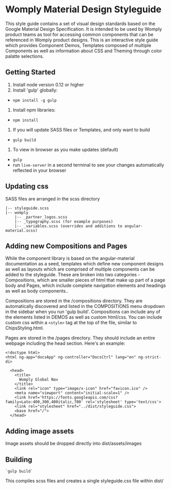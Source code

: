 # Womply Material Design Styleguide

This style guide contains a set of visual design standards based on the Google Material Design Specification. It is intended to be used by Womply product teams as tool for accessing common components that can be referenced in Womply product designs. This is an interactive style guide which provides Component Demos, Templates composed of multiple Components as well as information about CSS and Theming through color palatte selections.

## Getting Started

1. Install node version 0.12 or higher
1. Install 'gulp' globally:
  - `npm install -g gulp`
1. Install npm libraries:
  - `npm install`
1. If you will update SASS files or Templates, and only want to build
  - `gulp build`
1. To view in browser as you make updates (default)
  - `gulp`
  - run `live-server` in a second terminal to see your changes automatically reflected in your browser

## Updating css

SASS files are arranged in the scss directory

    |-- styleguide.scss
    |-- womply
        |-- _partner_logos.scss
        |-- _typography.scss (for example purposes)
        |-- _variables.scss (overrides and additions to angular-material.scss)

## Adding new Compositions and Pages

While the component library is based on the angular-material documentation as a seed, templates which define new component designs as well as layouts which are comprised of multiple components can be added to the styleguide. These are broken into two categories - Compositions, which are smaller pieces of html that make up part of a page body and Pages, which include complete navigation elements and headings as well as body components..

Compositions are stored in the /compositions directory. They are automatically discovered and listed in the COMPOSITIONS menu dropdown in the sidebar when you run 'gulp build'. Compositions can include any of the elements listed in DEMOS as well as custom html/css. You can include custom css within a `<style>` tag at the top of the file, similar to ChipsStyling.html.

Pages are stored in the /pages directory. They should include an entire webpage including the head section. Here's an example:

    <!doctype html>
    <html ng-app="docsApp" ng-controller="DocsCtrl" lang="en" ng-strict-di>

      <head>
        <title>
          Womply Global Nav
        </title>
        <link rel="icon" type="image/x-icon" href="favicon.ico" />
        <meta name="viewport" content="initial-scale=1" />
        <link href='https://fonts.googleapis.com/css?family=Lato:400,300,400italic,700' rel='stylesheet' type='text/css'>
        <link rel="stylesheet" href="../dist/styleguide.css">
        <base href="/">
      </head>

## Adding image assets

Image assets should be dropped directly into dist/assets/images

## Building

    `gulp build`

This compiles scss files and creates a single styleguide.css file within dist/

